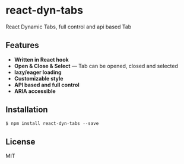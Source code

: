 # react-dyn-tabs
React Dynamic Tabs, full control and api based Tab



## Features

* **Written in React hook**
* **Open & Close & Select** — Tab can be opened, closed and selected
* **lazy/eager loading**
* **Customizable style**
* **API based and full control**
* **ARIA accessible**


## Installation

```js
$ npm install react-dyn-tabs --save
```


## License

MIT
